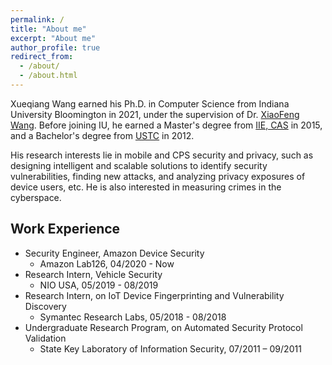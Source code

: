 ```yaml
---
permalink: /
title: "About me"
excerpt: "About me"
author_profile: true
redirect_from: 
  - /about/
  - /about.html
---
```


<p>Xueqiang Wang earned his Ph.D. in Computer Science from Indiana University Bloomington in 2021, under the supervision of Dr. <a href="https://www.informatics.indiana.edu/xw7/" target="_blank" rel="noopener">XiaoFeng Wang</a>. Before joining IU, he earned a Master's&nbsp;degree from <a href="http://www.iie.ac.cn" target="_blank" rel="noopener">IIE, CAS</a> in 2015, and a Bachelor's degree from <a href="https://en.ustc.edu.cn" target="_blank" rel="noopener">USTC</a> in 2012.</p>
<p><span style="color:var(--color-text);">His research interests lie in mobile and CPS security and privacy, such as designing intelligent and scalable solutions to identify security vulnerabilities, finding new attacks, and analyzing privacy exposures of device users, etc. He is also interested in measuring crimes in the cyberspace.&nbsp;</span></p>

<h2>Work Experience</h2>
<ul>

<li>Security Engineer, Amazon Device Security
<ul>
<li>Amazon Lab126, 04/2020 - Now</li>
</ul>
</li>

<li>Research Intern, Vehicle Security
<ul>
<li>NIO USA, 05/2019 - 08/2019</li>
</ul>
</li>

<li>Research Intern, on&nbsp;IoT Device Fingerprinting and Vulnerability Discovery
<ul>
<li>Symantec Research Labs, 05/2018 - 08/2018</li>
</ul>
</li>

<li>Undergraduate Research Program, on Automated Security Protocol Validation
<ul>
<li>State Key Laboratory of Information Security, 07/2011 – 09/2011</li>
</ul>
</li>

</ul>

